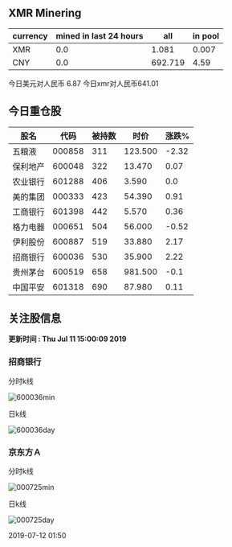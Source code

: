 ## XMR Minering

|currency|mined in last 24 hours|all|in pool|
|---|---|---|---|
|XMR|0.0|1.081|0.007|
|CNY|0.0|692.719|4.59|

今日美元对人民币 6.87	今日xmr对人民币641.01


## 今日重仓股 

|股名|代码|被持数|时价|涨跌%|
|---|---|---|---|---|
|五粮液|000858|311|123.500|-2.32|
|保利地产|600048|322|13.470|0.07|
|农业银行|601288|406|3.590|0.0|
|美的集团|000333|423|54.390|0.91|
|工商银行|601398|442|5.570|0.36|
|格力电器|000651|504|56.000|-0.52|
|伊利股份|600887|519|33.880|2.17|
|招商银行|600036|530|35.900|2.22|
|贵州茅台|600519|658|981.500|-0.1|
|中国平安|601318|690|87.980|0.11|

## 关注股信息
**更新时间 : Thu Jul 11 15:00:09 2019**
### 招商银行 
分时k线

![600036min](http://image.sinajs.cn/newchart/min/n/sh600036.gif)

日k线

![600036day](http://image.sinajs.cn/newchart/daily/n/sh600036.gif)

### 京东方Ａ 
分时k线

![000725min](http://image.sinajs.cn/newchart/min/n/sz000725.gif)

日k线

![000725day](http://image.sinajs.cn/newchart/daily/n/sz000725.gif)

2019-07-12 01:50